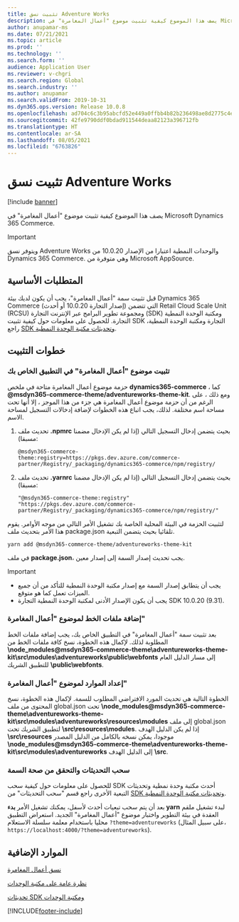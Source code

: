 ```yaml
---
title: تثبيت نسق Adventure Works
description: يصف هذا الموضوع كيفية تثبيت موضوع "أعمال المغامرة" في Microsoft Dynamics 365 Commerce.
author: anupamar-ms
ms.date: 07/21/2021
ms.topic: article
ms.prod: ''
ms.technology: ''
ms.search.form: ''
audience: Application User
ms.reviewer: v-chgri
ms.search.region: Global
ms.search.industry: ''
ms.author: anupamar
ms.search.validFrom: 2019-10-31
ms.dyn365.ops.version: Release 10.0.8
ms.openlocfilehash: ad704c6c3b95abcfd52e449a0ffbb4b82b236498ae8d2775c4e65811de3ef503
ms.sourcegitcommit: 42fe9790ddf0bdad911544deaa82123a396712fb
ms.translationtype: HT
ms.contentlocale: ar-SA
ms.lasthandoff: 08/05/2021
ms.locfileid: "6763826"
---
```

# <a name="install-the-adventure-works-theme"></a>تثبيت نسق Adventure Works

[!include [banner](includes/banner.md)]

يصف هذا الموضوع كيفية تثبيت موضوع "أعمال المغامرة" في Microsoft Dynamics 365 Commerce. 

> [!IMPORTANT]
> ويتوفر نسق Adventure Works والوحدات النمطية اعتبارا من الإصدار 10.0.20 من Dynamics 365 Commerce. وهي متوفرة من Microsoft AppSource.

## <a name="prerequisites"></a>المتطلبات الأساسية

قبل تثبيت سمة "أعمال المغامرة"، يجب أن يكون لديك بيئة Dynamics 365 Commerce (إصدار التجارة 10.0.20 أو أحدث) التي تتضمن Retail Cloud Scale Unit (RCSU) ومجموعة تطوير البرامج عبر الإنترنت التجارة (SDK) ومكتبة الوحدة النمطية التجارة. للحصول على معلومات حول كيفية تثبيت SDK التجارة ومكتبة الوحدة النمطية، راجع [SDK وتحديثات مكتبة الوحدة النمطية](e-commerce-extensibility/sdk-updates.md). 

## <a name="installation-steps"></a>خطوات التثبيت

### <a name="install-the-adventure-works-theme-in-your-application"></a>تثبيت موضوع "أعمال المغامرة" في التطبيق الخاص بك

حزمة موضوع أعمال المغامرة متاحة في ملخص **dynamics365-commerce** ، كما **@msdyn365-commerce-theme/adventureworks-theme-kit**. ومع ذلك ، على الرغم من أن حزمة موضوع أعمال المغامرة هي جزء من هذا الموجز ، إلا أنها تحت مساحة اسم مختلفة. لذلك، يجب اتباع هذه الخطوات لإضافة إدخالات التسجيل لمساحة الاسم.

1. تحديث ملف **.npmrc** بحيث يتضمن إدخال التسجيل التالي (إذا لم يكن الإدخال مضمنا مسبقا):

    `@msdyn365-commerce-theme:registry=https://pkgs.dev.azure.com/commerce-partner/Registry/_packaging/dynamics365-commerce/npm/registry/`

1. تحديث ملف **.yarnrc** بحيث يتضمن إدخال التسجيل التالي (إذا لم يكن الإدخال مضمنا مسبقا):

    `"@msdyn365-commerce-theme:registry" "https://pkgs.dev.azure.com/commerce-partner/Registry/_packaging/dynamics365-commerce/npm/registry/"`  
    
لتثبيت الحزمة في البيئة المحلية الخاصة بك تشغيل الأمر التالي من موجه الأوامر. يقوم هذا الأمر بتحديث ملف package.json تلقائيا بحيث يتضمن التبعية.

`yarn add @msdyn365-commerce-theme/adventureworks-theme-kit`

في ملف **package.json**، يجب تحديث إصدار السمة إلى إصدار معين.

> [!IMPORTANT]
> - يجب أن يتطابق إصدار السمة مع إصدار مكتبة الوحدة النمطية للتأكد من أن جميع الميزات تعمل كما هو متوقع. 
> - يجب أن يكون الإصدار الأدنى لمكتبة الوحدة النمطية التجارة SDK 10.0.20 (9.31). 

### <a name="add-the-font-files-for-the-adventure-works-theme"></a>إضافة ملفات الخط لموضوع "أعمال المغامرة"

بعد تثبيت سمة "أعمال المغامرة" في التطبيق الخاص بك، يجب إضافة ملفات الخط المطلوبة لذلك. لإكمال هذه الخطوة، نسخ كافة ملفات الخط من **\node_modules@msdyn365-commerce-theme\adventureworks-theme-kit\src\modules\adventureworks\public\webfonts** إلى مسار الدليل العام للتطبيق الشريك **\public\webfonts**.

### <a name="set-up-the-resources-for-the-adventure-works-theme"></a>إعداد الموارد لموضوع "أعمال المغامرة"

الخطوة التالية هي تحديث المورد الافتراضي المطلوب للسمة. لإكمال هذه الخطوة، نسخ المحتوى من ملف global.json تحت **\node_modules@msdyn365-commerce-theme\adventureworks-theme-kit\src\modules\adventureworks\resources\modules** إلى ملف global.json لتطبيق الشريك تحت **\src\resources\modules**. إذا لم يكن الدليل الهدف **\src\resources** موجودا، يمكن نسخه بالكامل من الدليل المصدر **\node_modules@msdyn365-commerce-theme\adventureworks-theme-kit\src\modules\adventureworks** إلى الدليل الهدف **\src**.

### <a name="pull-updates-and-validate-the-theme"></a>سحب التحديثات والتحقق من صحة السمة

للحصول على معلومات حول كيفية سحب SDK أحدث مكتبة وحدة نمطية وتحديثات التبعية الأخرى راجع قسم "سحب التحديثات" من [SDK وتحديثات مكتبة الوحدة النمطية](e-commerce-extensibility/sdk-updates.md#pull-updates).

بعد أن يتم سحب تبعيات أحدث لأسفل، يمكنك تشغيل الأمر **بدء yarn** لبدء تشغيل ملقم العقدة في بيئة التطوير واختبار موضوع "أعمال المغامرة" الجديد. استعراض التطبيق محليا باستخدام معلمة سلسلة الاستعلام `?theme=adventureworks` (على سبيل المثال، `https://localhost:4000/?theme=adventureworks`).

## <a name="additional-resources"></a>الموارد الإضافية

[نسق أعمال المغامرة](adventure-works-theme.md)

[نظرة عامة على مكتبة الوحدات](starter-kit-overview.md)

[تحديثات SDK ومكتبة الوحدات](e-commerce-extensibility/sdk-updates.md)

[!INCLUDE[footer-include](../includes/footer-banner.md)]
